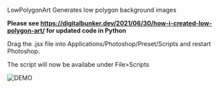 LowPolygonArt
Generates low polygon background images

**Please see https://digitalbunker.dev/2021/06/30/how-i-created-low-polygon-art/ for updated code in Python**

Drag the .jsx file into Applications/Photoshop/Preset/Scripts and restart Photoshop.

The script will now be availabe under File>Scripts

![DEMO](https://github.com/aryamansharda/LowPolygonArt/blob/master/Low%20Polygon%20Art%20Demo.gif)
